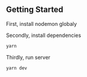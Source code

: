 ## Getting Started

First, install nodemon globaly

Secondly, install dependencies

```bash
yarn
```
Thirdly, run server

```bash
yarn dev
```
